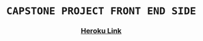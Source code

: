 <h1 align="center"><code>CAPSTONE PROJECT FRONT END SIDE</code></h1>
<div align="center">
  <h3>
    <a href="https://dj-react-capstone-prj-frontend.herokuapp.com/">
      Heroku Link
    </a>
  </h3>
</div>